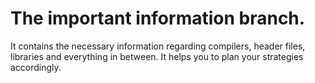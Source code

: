 # The important information branch.
It contains the necessary information regarding compilers, header files, libraries and everything in between. It helps you to plan your strategies accordingly. 
